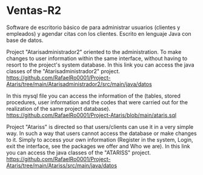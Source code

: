 # Ventas-R2
Software de escritorio básico de para administrar usuarios (clientes y empleados) y agendar citas con los clientes. Escrito en lenguaje Java con base de datos.

Project "Atarisadministrador2" oriented to the administration. To make changes to user information within the same interface, without having to resort to the project's system database.
In this link you can access the java classes of the "Atarisadministrador2" project.
https://github.com/RafaelRo0001/Project-Ataris/tree/main/Atarisadministrador2/src/main/java/datos

In this mysql file you can access the information of the (tables, stored procedures, user information and the codes that were carried out for the realization of the same project database).
https://github.com/RafaelRo0001/Project-Ataris/blob/main/ataris.sql

Project "Atariss" is directed so that users/clients can use it in a very simple way. In such a way that users cannot access the database or make changes to it. Simply to access your own information (Register in the system, Login, exit the interface, see the packages we offer and Who we are).
In this link you can access the java classes of the "ATARISS" project.
https://github.com/RafaelRo0001/Project-Ataris/tree/main/Atariss/src/main/java/datos

